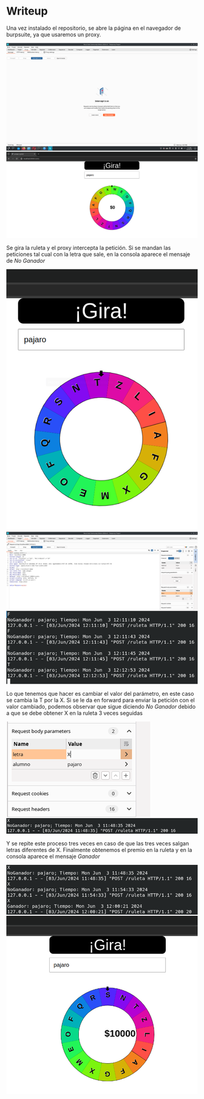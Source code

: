 # Writeup

Una vez instalado el repositorio, se abre la página en el navegador de burpsuite, ya que usaremos un proxy.

![burpsuite](images/burpsuite.png)
![burpsuite](images/ruleta.png)

Se gira la ruleta y el proxy intercepta la petición. Si se mandan las peticiones tal cual con la letra que sale, en la consola aparece el mensaje de _No Ganador_

![burpsuite](images/t.png)
![burpsuite](images/T_burpsuite.png)
![burpsuite](images/noganador.png)

Lo que tenemos que hacer es cambiar el valor del parámetro, en este caso se cambia la T por la X. Si se le da en forward para enviar la petición con el valor cambiado, podemos observar que sigue diciendo _No Ganador_ debido a que se debe obtener X en la ruleta 3 veces seguidas

![burpsuite](images/TxX.png)
![burpsuite](images/terminal.png)

Y se repite este proceso tres veces en caso de que las tres veces salgan letras diferentes de X. Finalmente obtenemos el premio en la ruleta y en la consola aparece el mensaje _Ganador_

![burpsuite](images/ganador.png)
![burpsuite](images/premio.png)
